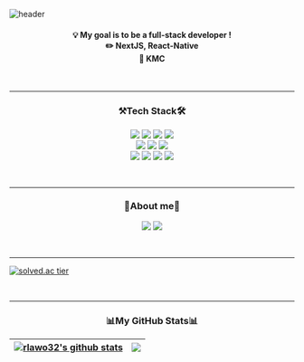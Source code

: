 ![header](https://capsule-render.vercel.app/api?type=Waving&text=HELLO!!)

<h4>
  <div align="center">
    💡 My goal is to be a full-stack developer ! <br>
    ✏️ NextJS, React-Native <br>
    💼 KMC <br>
  </div>
</h4>

<br><hr>

<div align="center">
  <h3>⚒️Tech Stack🛠️</h3>
  
  <img src="https://img.shields.io/badge/html5-E34F26?style=for-the-badge&logo=HTML5&logoColor=white">
  <img src="https://img.shields.io/badge/css3-1572B6?style=for-the-badge&logo=CSS3&logoColor=white">
  <img src="https://img.shields.io/badge/javascript-F7DF1E?style=for-the-badge&logo=javascript&logoColor=black">
  <img src="https://img.shields.io/badge/jquery-0769AD?style=for-the-badge&logo=JQuery&logoColor=white">
  <br>
  <img src="https://img.shields.io/badge/react-61DAFB?style=for-the-badge&logo=React&logoColor=black">
  <img src="https://img.shields.io/badge/typescript-3178C6?style=for-the-badge&logo=TypeScript&logoColor=white">
  <img src="https://img.shields.io/badge/next.js-000000?style=for-the-badge&logo=NextdotJS&logoColor=white">
  <br>
  <img src="https://img.shields.io/badge/JAVA-007396?style=for-the-badge&logo=java&logoColor=white">
  <img src="https://img.shields.io/badge/spring boot-6DB33F?style=for-the-badge&logo=SpringBoot&logoColor=white">
  <img src="https://img.shields.io/badge/amazon aws-232F3E?style=for-the-badge&logo=AmazonAWS&logoColor=white">  
  <img src="https://img.shields.io/badge/mysql-4479A1?style=for-the-badge&logo=MySQL&logoColor=white">
</div>

<br><hr>

<div align="center">
  <h3>🧩About me🧩</h3>
  <a href="https://rlawo32.github.io/my-portfolio/"><img src="https://img.shields.io/badge/github pages-222222?style=for-the-badge&logo=githubpages&logoColor=white"></a>
  <a href="https://rlawo32.tistory.com/"><img src="https://img.shields.io/badge/tistory-000000?style=for-the-badge&logo=tistory&logoColor=white"></a>
</div>

<br><hr>

[![solved.ac tier](http://mazassumnida.wtf/api/v2/generate_badge?boj=rlawo32)](https://solved.ac/rlawo32)

<br><hr>

<div align="center">
  <h3>📊My GitHub Stats📊</h3>

  | <a href="https://github.com/anuraghazra/github-readme-stats"><img align="center" src="https://github-readme-stats.vercel.app/api?username=rlawo32&show_icons=true&include_all_commits=true&theme=buefy&hide_border=true" alt="rlawo32's github stats" /></a> | <a href="https://github.com/anuraghazra/github-readme-stats"><img align="center" src="https://github-readme-stats.vercel.app/api/top-langs/?username=rlawo32&layout=compact&theme=buefy&hide_border=true" /></a> |
| ------------- | ------------- |
</div>

<br>

<!-- ## [![Readme Card](https://github-readme-stats.vercel.app/api/pin/?username=rlawo32&repo=my-portfolio)](https://github.com/rlawo32/my-portfolio) -->
